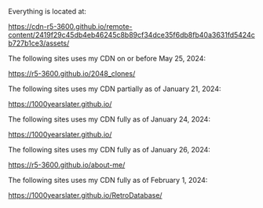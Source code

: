 Everything is located at: 

https://cdn-r5-3600.github.io/remote-content/2419f29c45db4eb46245c8b89cf34dce35f6db8fb40a3631fd5424cb727b1ce3/assets/


The following sites uses my CDN on or before May 25, 2024:

https://r5-3600.github.io/2048_clones/

The following sites uses my CDN partially as of January 21, 2024:

https://1000yearslater.github.io/

The following sites uses my CDN fully as of January 24, 2024:

https://1000yearslater.github.io/

The following sites uses my CDN fully as of January 26, 2024:

https://r5-3600.github.io/about-me/

The following sites uses my CDN fully as of February 1, 2024:

https://1000yearslater.github.io/RetroDatabase/

